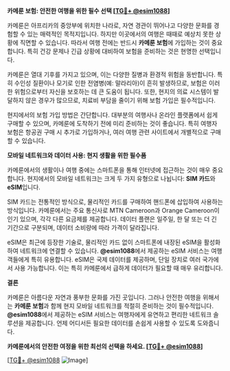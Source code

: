 **카메룬 보험: 안전한 여행을 위한 필수 선택 [[TG💪+ @esim1088](https://t.me/s/esim1088)]**

카메룬은 아프리카의 중앙부에 위치한 나라로, 자연 경관이 뛰어나고 다양한 문화를 경험할 수 있는 매력적인 목적지입니다. 하지만 이곳에서의 여행은 때때로 예상치 못한 상황에 직면할 수 있습니다. 따라서 여행 전에는 반드시 **카메룬 보험**에 가입하는 것이 중요합니다. 특히 건강 문제나 긴급 상황에 대비하여 보험을 준비하는 것은 현명한 선택입니다.

카메룬은 열대 기후를 가지고 있으며, 이는 다양한 질병과 환경적 위험을 동반합니다. 특히 수인성 질환이나 모기로 인한 전염병(예: 말라리아)이 흔히 발생하므로, 보험은 이러한 위험으로부터 자신을 보호하는 데 큰 도움이 됩니다. 또한, 현지의 의료 시스템이 발달하지 않은 경우가 많으므로, 치료비 부담을 줄이기 위해 보험 가입은 필수적입니다.

현지에서의 보험 가입 방법은 간단합니다. 대부분의 여행사나 온라인 플랫폼에서 쉽게 구매할 수 있으며, 카메룬에 도착하기 전에 미리 준비하는 것이 좋습니다. 특히 여행자 보험은 항공권 구매 시 추가로 가입하거나, 여러 여행 관련 사이트에서 개별적으로 구매할 수 있습니다.

**모바일 네트워크와 데이터 사용: 현지 생활을 위한 필수품**

카메룬에서의 생활이나 여행 중에는 스마트폰을 통해 인터넷에 접근하는 것이 매우 중요합니다. 현지에서의 모바일 네트워크는 크게 두 가지 유형으로 나뉩니다: **SIM 카드**와 **eSIM**입니다.

SIM 카드는 전통적인 방식으로, 물리적인 카드를 구매하여 핸드폰에 삽입하여 사용하는 방식입니다. 카메룬에서는 주요 통신사로 MTN Cameroon과 Orange Cameroon이 인기 있으며, 각각 다른 요금제를 제공합니다. 데이터 플랜은 일주일, 한 달 또는 더 긴 기간으로 구분되며, 데이터 소비량에 따라 가격이 달라집니다.

eSIM은 최근에 등장한 기술로, 물리적인 카드 없이 스마트폰에 내장된 eSIM을 활성화하여 네트워크에 연결할 수 있습니다. **@esim1088**에서 제공하는 eSIM 서비스는 여행객들에게 특히 유용합니다. eSIM은 국제 데이터를 제공하며, 단일 장치로 여러 국가에서 사용 가능합니다. 이는 특히 카메룬에서 급하게 데이터가 필요할 때 매우 유리합니다.

**결론**

카메룬은 아름다운 자연과 풍부한 문화를 가진 곳입니다. 그러나 안전한 여행을 위해서는 **카메룬 보험**과 함께 현지 모바일 네트워크를 적절히 준비하는 것이 필수적입니다. **@esim1088**에서 제공하는 eSIM 서비스는 여행자에게 유연하고 편리한 네트워크 솔루션을 제공합니다. 언제 어디서든 필요한 데이터를 손쉽게 사용할 수 있도록 도와줍니다.

**카메룬에서의 안전한 여정을 위한 최선의 선택을 하세요. [[TG💪+ @esim1088](https://t.me/s/esim1088)]**

[[TG💪+ @esim1088](https://t.me/s/esim1088) ![Image](https://i.postimg.cc/Y0z9fWf4/image.png)]